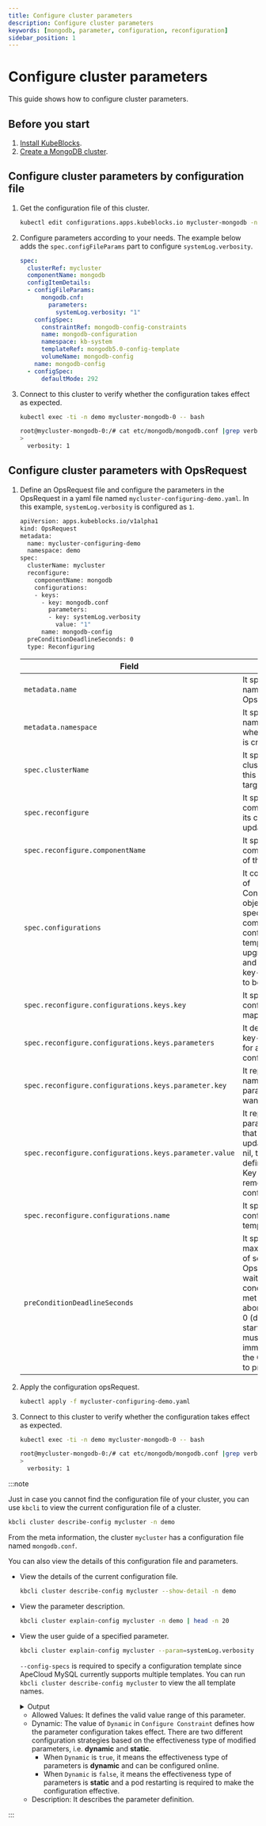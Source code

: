 ```yaml
---
title: Configure cluster parameters
description: Configure cluster parameters
keywords: [mongodb, parameter, configuration, reconfiguration]
sidebar_position: 1
---
```


# Configure cluster parameters

This guide shows how to configure cluster parameters.

## Before you start

1. [Install KubeBlocks](./../../installation/install-kubeblocks.md).
2. [Create a MongoDB cluster](./../cluster-management/create-and-connect-to-a-mongodb-cluster.md).

## Configure cluster parameters by configuration file

1. Get the configuration file of this cluster.

   ```bash
   kubectl edit configurations.apps.kubeblocks.io mycluster-mongodb -n demo
   ```

2. Configure parameters according to your needs. The example below adds the `spec.configFileParams` part to configure `systemLog.verbosity`.

   ```yaml
   spec:
     clusterRef: mycluster
     componentName: mongodb
     configItemDetails:
     - configFileParams:
         mongodb.cnf:
           parameters:
             systemLog.verbosity: "1"
       configSpec:
         constraintRef: mongodb-config-constraints
         name: mongodb-configuration
         namespace: kb-system
         templateRef: mongodb5.0-config-template
         volumeName: mongodb-config
       name: mongodb-config
     - configSpec:
         defaultMode: 292
   ```

3. Connect to this cluster to verify whether the configuration takes effect as expected.

      ```bash
      kubectl exec -ti -n demo mycluster-mongodb-0 -- bash

      root@mycluster-mongodb-0:/# cat etc/mongodb/mongodb.conf |grep verbosity
      >
        verbosity: 1
      ```

## Configure cluster parameters with OpsRequest

1. Define an OpsRequest file and configure the parameters in the OpsRequest in a yaml file named `mycluster-configuring-demo.yaml`. In this example, `systemLog.verbosity` is configured as `1`.

   ```bash
   apiVersion: apps.kubeblocks.io/v1alpha1
   kind: OpsRequest
   metadata:
     name: mycluster-configuring-demo
     namespace: demo
   spec:
     clusterName: mycluster
     reconfigure:
       componentName: mongodb
       configurations:
       - keys:
         - key: mongodb.conf
           parameters:
           - key: systemLog.verbosity
             value: "1"
         name: mongodb-config
     preConditionDeadlineSeconds: 0
     type: Reconfiguring
   ```

   | Field                                                  | Definition     |
   |--------------------------------------------------------|--------------------------------|
   | `metadata.name`                                        | It specifies the name of this OpsRequest. |
   | `metadata.namespace`                                   | It specifies the namespace where this cluster is created. |
   | `spec.clusterName`                                     | It specifies the cluster name that this operation is targeted at. |
   | `spec.reconfigure`                                     | It specifies a component and its configuration updates. |
   | `spec.reconfigure.componentName`                       | It specifies the component name of this cluster.  |
   | `spec.configurations`                                  | It contains a list of ConfigurationItem objects, specifying the component's configuration template name, upgrade policy, and parameter key-value pairs to be updated. |
   | `spec.reconfigure.configurations.keys.key`             | It specifies the configuration map. |
   | `spec.reconfigure.configurations.keys.parameters`      | It defines a list of key-value pairs for a single configuration file. |
   | `spec.reconfigure.configurations.keys.parameter.key`   | It represents the name of the parameter you want to edit. |
   | `spec.reconfigure.configurations.keys.parameter.value` | It represents the parameter values that are to be updated. If set to nil, the parameter defined by the Key field will be removed from the configuration file.  |
   | `spec.reconfigure.configurations.name`                 | It specifies the configuration template name.  |
   | `preConditionDeadlineSeconds`                          | It specifies the maximum number of seconds this OpsRequest will wait for its start conditions to be met before aborting. If set to 0 (default), the start conditions must be met immediately for the OpsRequest to proceed. |

2. Apply the configuration opsRequest.

   ```bash
   kubectl apply -f mycluster-configuring-demo.yaml
   ```

3. Connect to this cluster to verify whether the configuration takes effect as expected.

   ```bash
   kubectl exec -ti -n demo mycluster-mongodb-0 -- bash

   root@mycluster-mongodb-0:/# cat etc/mongodb/mongodb.conf |grep verbosity
   >
     verbosity: 1
   ```

:::note

Just in case you cannot find the configuration file of your cluster, you can use `kbcli` to view the current configuration file of a cluster.

```bash
kbcli cluster describe-config mycluster -n demo
```

From the meta information, the cluster `mycluster` has a configuration file named `mongodb.conf`.

You can also view the details of this configuration file and parameters.

* View the details of the current configuration file.

   ```bash
   kbcli cluster describe-config mycluster --show-detail -n demo
   ```

* View the parameter description.

  ```bash
  kbcli cluster explain-config mycluster -n demo | head -n 20
  ```

* View the user guide of a specified parameter.
  
  ```bash
  kbcli cluster explain-config mycluster --param=systemLog.verbosity --config-specs=mongodb-config -n demo
  ```

  `--config-specs` is required to specify a configuration template since ApeCloud MySQL currently supports multiple templates. You can run `kbcli cluster describe-config mycluster` to view the all template names.

  <details>

  <summary>Output</summary>

  ```bash
  template meta:
    ConfigSpec: mongodb-config        ComponentName: mongodb        ClusterName: mycluster

  Configure Constraint:
    Parameter Name:     systemLog.verbosity
    Allowed Values:     [0-5]
    Scope:              Global
    Dynamic:            false
    Type:               integer
    Description:          
  ```
  
  </details>

  * Allowed Values: It defines the valid value range of this parameter.
  * Dynamic: The value of `Dynamic` in `Configure Constraint` defines how the parameter configuration takes effect. There are two different configuration strategies based on the effectiveness type of modified parameters, i.e. **dynamic** and **static**.
    * When `Dynamic` is `true`, it means the effectiveness type of parameters is **dynamic** and can be configured online.
    * When `Dynamic` is `false`, it means the effectiveness type of parameters is **static** and a pod restarting is required to make the configuration effective.
  * Description: It describes the parameter definition.

:::
